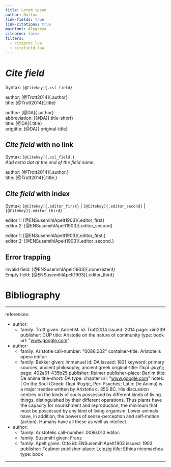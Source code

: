 ```yaml
---
title: Lorem ipsum
author: Nullus
link-fields: true
link-citations: true
mainfont: Alegreya
citeproc: false
filters:
  - citeproc.lua
  - citefield.lua
---
```


# *Cite field*

Syntax: `[@Citekey]{.csl_field}`  

author: [@Trott2014]{.author}  
title: [@Trott2014]{.title}  

author: [@DA]{.author}  
abbreviation: [@DA]{.title-short}  
title: [@DA]{.title}  
origtitle: [@DA]{.original-title}  

## *Cite field* with no link

Syntax: `[@Citekey]{.csl_field.}`  
*Add extra dot at the end of the field name.*  

author: [@Trott2014]{.author.}  
title: [@Trott2014]{.title.}  

## *Cite field* with index

Syntax: `[@Citekey]{.editor_first}` |  `[@Citekey]{.editor_second}` | `[@Citekey]{.editor_third}`

editor 1: [@ENSusemihlApelt1903]{.editor_first}  
editor 2: [@ENSusemihlApelt1903]{.editor_second}  

editor 1: [@ENSusemihlApelt1903]{.editor_first.}  
editor 2: [@ENSusemihlApelt1903]{.editor_second.}  


## Error trapping

Invalid field: [@ENSusemihlApelt1903]{.nonexistent}  
Empty field: [@ENSusemihlApelt1903]{.editor_third}  


# Bibliography

---
references:
- author:
  - family: Trott
    given: Adriel M.
  id: Trott2014
  issued: 2014
  page: xiii-239
  publisher: CUP
  title: Aristotle on the nature of community
  type: book
  url: "www.google.com"
- author:
  - family: Aristotle
  call-number: "0086.002"
  container-title: Aristotelis opera
  editor:
  - family: Bekker
    given: Immanuel
  id: DA
  issued: 1831
  keyword: primary sources, ancient philosophy, ancient greek
  original-title: Περὶ ψυχῆς
  page: 402a01-435b25
  publisher: Reimer
  publisher-place: Berlim
  title: De anima
  title-short: DA
  type: chapter
  url: "www.google.com"
  notes: |
    On the Soul (Greek: Περὶ Ψυχῆς, Peri Psychēs; Latin: De Anima) is a major treatise written by Aristotle c. 350 BC. His discussion centres on the kinds of souls possessed by different kinds of living things, distinguished by their different operations. Thus plants have the capacity for nourishment and reproduction, the minimum that must be possessed by any kind of living organism. Lower animals have, in addition, the powers of sense-perception and self-motion (action). Humans have all these as well as intellect.
- author:
  - family: Aristotelis
  call-number: 0086.010
  editor:
  - family: Susemihl
    given: Franz
  - family: Apelt
    given: Otto
  id: ENSusemihlApelt1903
  issued: 1903
  publisher: Teubner
  publisher-place: Leipzig
  title: Ethica nicomachea
  type: book
---
